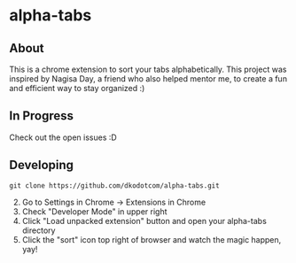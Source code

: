 # alpha-tabs

## About

This is a chrome extension to sort your tabs alphabetically. This project was inspired by Nagisa Day, a friend who also helped mentor me, to create a fun and efficient way to stay organized :)

## In Progress

Check out the open issues :D 

## Developing 

```
git clone https://github.com/dkodotcom/alpha-tabs.git
```
2. Go to Settings in Chrome -> Extensions in Chrome
3. Check "Developer Mode" in upper right
4. Click "Load unpacked extension" button and open your alpha-tabs directory
5. Click the "sort" icon top right of browser and watch the magic happen, yay!
